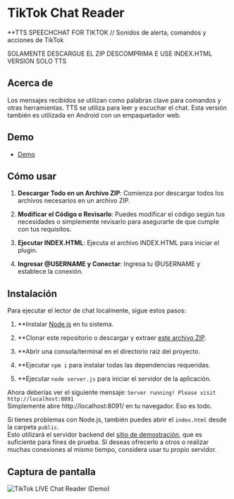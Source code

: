# TikTok Chat Reader

**TTS SPEECHCHAT FOR TIKTOK // Sonidos de alerta, comandos y acciones de TikTok 

SOLAMENTE DESCARGUE EL ZIP DESCOMPRIMA E USE INDEX.HTML VERSION SOLO TTS

## Acerca de

Los mensajes recibidos se utilizan como palabras clave para comandos y otras herramientas.
TTS se utiliza para leer y escuchar el chat. Esta versión también es utilizada en Android con un empaquetador web.

## Demo

- [Demo](https://tiktok-chat-reader.zerody.one/)

## Cómo usar

1. **Descargar Todo en un Archivo ZIP**: Comienza por descargar todos los archivos necesarios en un archivo ZIP.

2. **Modificar el Código o Revisarlo**: Puedes modificar el código según tus necesidades o simplemente revisarlo para asegurarte de que cumple con tus requisitos.

3. **Ejecutar INDEX.HTML**: Ejecuta el archivo INDEX.HTML para iniciar el plugin.

4. **Ingresar @USERNAME y Conectar**: Ingresa tu @USERNAME y establece la conexión.

## Instalación

Para ejecutar el lector de chat localmente, sigue estos pasos:

1. **Instalar [Node.js](https://nodejs.org/) en tu sistema.

2. **Clonar este repositorio o descargar y extraer [este archivo ZIP](https://github.com/zerodytrash/TikTok-Chat-Reader/archive/refs/heads/main.zip).

3. **Abrir una consola/terminal en el directorio raíz del proyecto.

4. **Ejecutar `npm i` para instalar todas las dependencias requeridas.

5. **Ejecutar `node server.js` para iniciar el servidor de la aplicación.

Ahora deberías ver el siguiente mensaje: `Server running! Please visit http://localhost:8091`<br>
Simplemente abre http://localhost:8091/ en tu navegador. Eso es todo.

Si tienes problemas con Node.js, también puedes abrir el `index.html` desde la carpeta `public`.<br>
Esto utilizará el servidor backend del [sitio de demostración](https://tiktok-chat-reader.zerody.one/), que es suficiente para fines de prueba. Si deseas ofrecerlo a otros o realizar muchas conexiones al mismo tiempo, considera usar tu propio servidor.

## Captura de pantalla

![TikTok LIVE Chat Reader (Demo)](https://user-images.githubusercontent.com/59258980/153956504-c585b14b-a50e-43f0-a994-64adcaface2e.png)

